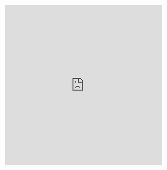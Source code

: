 <iframe src="https://npp-uk.org/assets/pdf/information-pack-phase-3.pdf" width='100%' height='515px' frameborder='0'>
